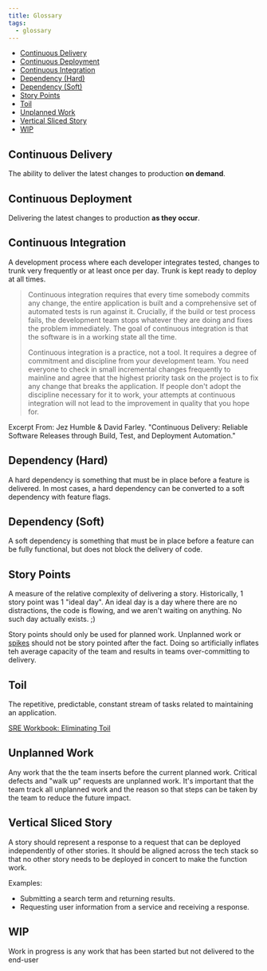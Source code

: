 ```yaml
---
title: Glossary
tags:
  - glossary
---
```


- [Continuous Delivery](#continuous-delivery)
- [Continuous Deployment](#continuous-deployment)
- [Continuous Integration](#continuous-integration)
- [Dependency (Hard)](#dependency-hard)
- [Dependency (Soft)](#dependency-soft)
- [Story Points](#story-points)
- [Toil](#toil)
- [Unplanned Work](#unplanned-work)
- [Vertical Sliced Story](#vertical-sliced-story)
- [WIP](#wip)

## Continuous Delivery

The ability to deliver the latest changes to production **on demand**.

## Continuous Deployment

Delivering the latest changes to production **as they occur**.

## Continuous Integration

A development process where each developer integrates tested,
changes to trunk very frequently or at least once per day. Trunk is kept ready to deploy at all times.

> Continuous integration requires that every time somebody commits any change, the entire application is built and a comprehensive
> set of automated tests is run against it. Crucially, if the build or test process fails, the development team stops whatever they
> are doing and fixes the problem immediately. The goal of continuous integration is that the software is in a working state all the
> time.
>
> Continuous integration is a practice, not a tool. It requires a degree of commitment and discipline from your development team.
> You need everyone to check in small incremental changes frequently to mainline and agree that the highest priority task on the
> project is to fix any change that breaks the application. If people don't adopt the discipline necessary for it to work, your
> attempts at continuous integration will not lead to the improvement in quality that you hope for.

Excerpt From: Jez Humble & David Farley. "Continuous Delivery: Reliable Software Releases through Build, Test, and Deployment
Automation."

## Dependency (Hard)

A hard dependency is something that must be in place before a feature is
delivered. In most cases, a hard dependency can be converted to a soft dependency with feature flags.

## Dependency (Soft)

A soft dependency is something that must be in place before a feature can be fully functional, but does not block the
delivery of code.

## Story Points

A measure of the relative complexity of delivering a story. Historically, 1 story point was 1 "ideal
day". An ideal day is a day where there are no distractions, the code is flowing, and we aren't waiting on anything. No
such day actually exists. ;)

Story points should only be used for planned work. Unplanned work or [spikes](/docs/work-decomposition/spikes) should not be
story pointed after the fact. Doing so artificially inflates teh average capacity of the team and results in teams
over-committing to delivery.

## Toil

The repetitive, predictable, constant stream of tasks related to
maintaining an application.

[SRE Workbook: Eliminating Toil](https://landing.google.com/sre/workbook/chapters/eliminating-toil/)

## Unplanned Work

Any work that the the team inserts before the current planned work. Critical defects and "walk up" requests are unplanned
work. It's important that the team track all unplanned work and the reason so that steps can be taken by the team to
reduce the future impact.

## Vertical Sliced Story

A story should represent a response to a request that can be deployed
independently of other stories. It should be aligned across the tech stack so
that no other story needs to be deployed in concert to make the function work.

Examples:

- Submitting a search term and returning results.
- Requesting user information from a service and receiving a response.

## WIP

Work in progress is any work that has been started but not delivered to the end-user
